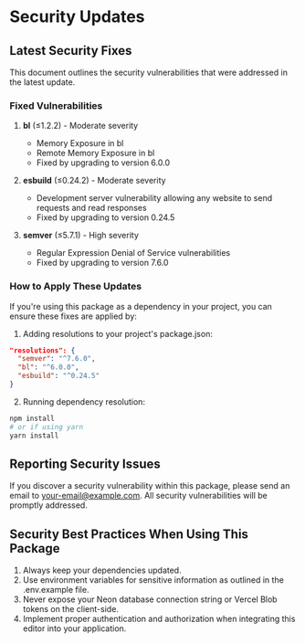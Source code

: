 # Security Updates

## Latest Security Fixes

This document outlines the security vulnerabilities that were addressed in the latest update.

### Fixed Vulnerabilities

1. **bl** (≤1.2.2) - Moderate severity
   - Memory Exposure in bl
   - Remote Memory Exposure in bl
   - Fixed by upgrading to version 6.0.0

2. **esbuild** (≤0.24.2) - Moderate severity
   - Development server vulnerability allowing any website to send requests and read responses
   - Fixed by upgrading to version 0.24.5

3. **semver** (≤5.7.1) - High severity
   - Regular Expression Denial of Service vulnerabilities
   - Fixed by upgrading to version 7.6.0

### How to Apply These Updates

If you're using this package as a dependency in your project, you can ensure these fixes are applied by:

1. Adding resolutions to your project's package.json:
```json
"resolutions": {
  "semver": "^7.6.0",
  "bl": "^6.0.0",
  "esbuild": "^0.24.5"
}
```

2. Running dependency resolution:
```bash
npm install
# or if using yarn
yarn install
```

## Reporting Security Issues

If you discover a security vulnerability within this package, please send an email to [your-email@example.com](mailto:your-email@example.com). All security vulnerabilities will be promptly addressed.

## Security Best Practices When Using This Package

1. Always keep your dependencies updated.
2. Use environment variables for sensitive information as outlined in the .env.example file.
3. Never expose your Neon database connection string or Vercel Blob tokens on the client-side.
4. Implement proper authentication and authorization when integrating this editor into your application.
